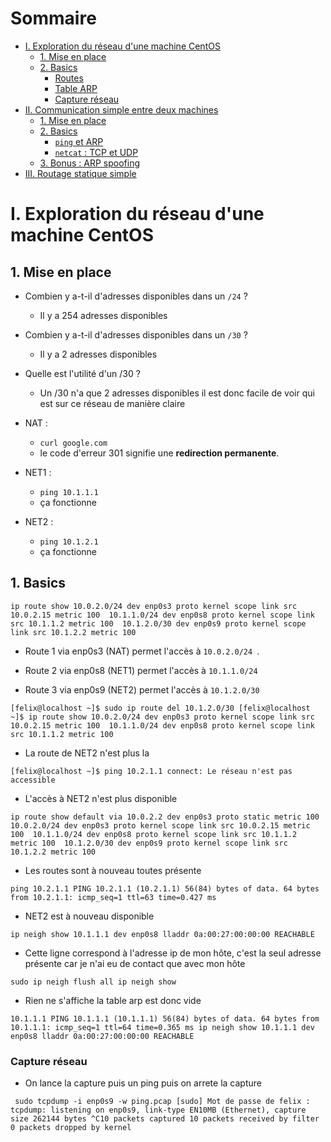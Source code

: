 # Sommaire

* [I. Exploration du réseau d'une machine CentOS](#i-exploration-du-réseau-dune-machine-centos)
  * [1. Mise en place](#1-mise-en-place)
  * [2. Basics](#2-basics)
    * [Routes](#routes)
    * [Table ARP](#table-arp)
    * [Capture réseau](#capture-réseau)
* [II. Communication simple entre deux machines](#ii-communication-simple-entre-deux-machines)
  * [1. Mise en place](#1-mise-en-place-1)
  * [2. Basics](#2-basics-1)
    * [`ping` et ARP](#ping-et-arp)
    * [`netcat` : TCP et UDP](#netcat)
  * [3. Bonus : ARP spoofing](#3-bonus--arp-spoofing)
* [III. Routage statique simple](#iii-routage-statique-simple)

# I. Exploration du réseau d'une machine CentOS

## 1. Mise en place

* Combien y a-t-il d'adresses disponibles dans un `/24` ?
   * Il y a 254 adresses disponibles

* Combien y a-t-il d'adresses disponibles dans un `/30` ?
   * Il y a 2 adresses disponibles
  
* Quelle est l'utilité d'un /30 ?
   * Un /30 n'a que 2 adresses disponibles il est donc facile de voir qui est sur ce réseau de manière claire

* NAT : 
    * `curl google.com` 
    * le code d'erreur 301 signifie une **redirection permanente**.
    
* NET1 : 
    * `ping 10.1.1.1`
    * ça fonctionne
    
* NET2 : 
    * `ping 10.1.2.1`
    * ça fonctionne
    
## 1. Basics

`ip route show
10.0.2.0/24 dev enp0s3 proto kernel scope link src 10.0.2.15 metric 100 
10.1.1.0/24 dev enp0s8 proto kernel scope link src 10.1.1.2 metric 100 
10.1.2.0/30 dev enp0s9 proto kernel scope link src 10.1.2.2 metric 100 `

* Route 1 via  enp0s3 (NAT) permet l'accès à `10.0.2.0/24 `.

* Route 2 via  enp0s8 (NET1) permet l'accès à `10.1.1.0/24 `

* Route 3 via  enp0s9 (NET2) permet l'accès à `10.1.2.0/30 `

`[felix@localhost ~]$ sudo ip route del 10.1.2.0/30
[felix@localhost ~]$ ip route show
10.0.2.0/24 dev enp0s3 proto kernel scope link src 10.0.2.15 metric 100 
10.1.1.0/24 dev enp0s8 proto kernel scope link src 10.1.1.2 metric 100 `

* La route de NET2 n'est plus la

`[felix@localhost ~]$ ping 10.2.1.1
connect: Le réseau n'est pas accessible`

* L'accès à NET2 n'est plus disponible

`ip route show
default via 10.0.2.2 dev enp0s3 proto static metric 100 
10.0.2.0/24 dev enp0s3 proto kernel scope link src 10.0.2.15 metric 100 
10.1.1.0/24 dev enp0s8 proto kernel scope link src 10.1.1.2 metric 100 
10.1.2.0/30 dev enp0s9 proto kernel scope link src 10.1.2.2 metric 100 `

* Les routes sont à nouveau toutes présente

`ping 10.2.1.1
PING 10.2.1.1 (10.2.1.1) 56(84) bytes of data.
64 bytes from 10.2.1.1: icmp_seq=1 ttl=63 time=0.427 ms`
* NET2 est à nouveau disponible

`ip neigh show
10.1.1.1 dev enp0s8 lladdr 0a:00:27:00:00:00 REACHABLE`

* Cette ligne correspond à l'adresse ip de mon hôte, c'est la seul adresse présente car je n'ai eu de contact que avec mon hôte

`sudo ip neigh flush all
ip neigh show`

* Rien ne s'affiche la table arp est donc vide

`10.1.1.1
PING 10.1.1.1 (10.1.1.1) 56(84) bytes of data.
64 bytes from 10.1.1.1: icmp_seq=1 ttl=64 time=0.365 ms
ip neigh show
10.1.1.1 dev enp0s8 lladdr 0a:00:27:00:00:00 REACHABLE`

### Capture réseau

* On lance la capture puis un ping puis on arrete la capture

`
sudo tcpdump -i enp0s9 -w ping.pcap
[sudo] Mot de passe de felix : 
tcpdump: listening on enp0s9, link-type EN10MB (Ethernet), capture size 262144 bytes
^C10 packets captured
10 packets received by filter
0 packets dropped by kernel`


